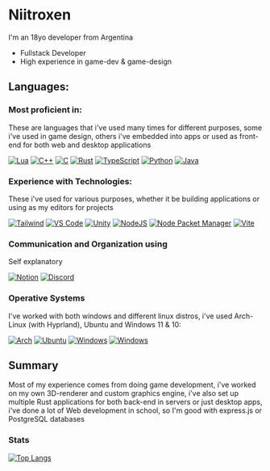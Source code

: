 # Niitroxen

I'm an 18yo developer from Argentina

- Fullstack Developer
- High experience in game-dev & game-design

## Languages:

### Most proficient in: 
These are languages that i've used many times for different purposes, some i've used in game design, others i've embedded into apps or used as front-end for both web and desktop applications

[![Lua](https://skillicons.dev/icons?i=lua&theme=dark)](https://skillicons.dev)
[![C++](https://skillicons.dev/icons?i=cpp&theme=dark)](https://skillicons.dev)
[![C](https://skillicons.dev/icons?i=c&theme=dark)](https://skillicons.dev)
[![Rust](https://skillicons.dev/icons?i=rust&theme=dark)](https://skillicons.dev)
[![TypeScript](https://skillicons.dev/icons?i=ts&theme=dark)](https://skillicons.dev)
[![Python](https://skillicons.dev/icons?i=py&theme=dark)](https://skillicons.dev)
[![Java](https://skillicons.dev/icons?i=java&theme=dark)](https://skillicons.dev)


### Experience with Technologies:
These i've used for various purposes, whether it be building applications or using as my editors for projects

[![Tailwind](https://skillicons.dev/icons?i=tailwind&theme=dark)](https://skillicons.dev)
[![VS Code](https://skillicons.dev/icons?i=vscode&theme=dark)](https://skillicons.dev)
[![Unity](https://skillicons.dev/icons?i=unity&theme=dark)](https://skillicons.dev)
[![NodeJS](https://skillicons.dev/icons?i=nodejs&theme=dark)](https://skillicons.dev)
[![Node Packet Manager](https://skillicons.dev/icons?i=npm&theme=dark)](https://skillicons.dev)
[![Vite](https://skillicons.dev/icons?i=vite&theme=dark)](https://skillicons.dev)


### Communication and Organization using
Self explanatory

[![Notion](https://skillicons.dev/icons?i=notion&theme=dark)](https://skillicons.dev)
[![Discord](https://skillicons.dev/icons?i=discord&theme=dark)](https://skillicons.dev)

### Operative Systems
I've worked with both windows and different linux distros, i've used Arch-Linux (with Hyprland), Ubuntu and Windows 11 & 10:

[![Arch](https://skillicons.dev/icons?i=arch&theme=dark)](https://skillicons.dev)
[![Ubuntu](https://skillicons.dev/icons?i=ubuntu&theme=dark)](https://skillicons.dev)
[![Windows](https://skillicons.dev/icons?i=windows&theme=dark)](https://skillicons.dev)
[![Windows](https://skillicons.dev/icons?i=mint&theme=dark)](https://skillicons.dev)

## Summary
Most of my experience comes from doing game development, i've worked on my own 3D-renderer and custom graphics engine, i've also set up multiple Rust applications for both back-end in servers or just desktop apps,
i've done a lot of Web development in school, so I'm good with express.js or PostgreSQL databases

### Stats
[![Top Langs](https://github-readme-stats-git-masterrstaa-rickstaa.vercel.app/api/top-langs/?username=niitroxendioxide)](https://github.com/niitroxendioxide/github-readme-stats)
